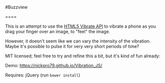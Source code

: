 #Buzzview

====

This is an attempt to use the [HTML5 Vibrate API](https://developer.mozilla.org/en-US/docs/Web/API/Vibration_API) to vibrate a phone as you drag your finger over an image, to "feel" the image. 

However, it doesn't seem like we can vary the intensity of the vibration. Maybe it's possible to pulse it for very very short periods of time? 

MIT licensed; feel free to try and refine this a bit, but it's kind of fun already:

Demo: https://nickpro79.github.io/Vibration_JS/

Requires: jQuery (run `bower install`)


